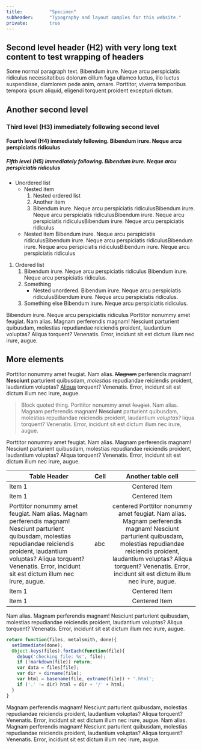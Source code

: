 ```yaml
---
title:          "Specimen"
subheader:      "Typography and layout samples for this website."
private:        true
---
```


## Second level header (H2) with very long text content to test wrapping of headers

Some normal paragraph text. Bibendum irure. Neque arcu perspiciatis ridiculus
necessitatibus dolorum cillum fuga ullamco luctus, illo luctus suspendisse,
diamlorem pede anim, ornare. Porttitor, viverra temporibus tempora ipsum
aliquid, eligendi torquent proident excepturi dictum.

## Another second level

### Third level (H3) immediately following second level

#### Fourth level (H4) immediately following. Bibendum irure. Neque arcu perspiciatis ridiculus

##### Fifth level (H5) immediately following. Bibendum irure. Neque arcu perspiciatis ridiculus

- Unordered list
    - Nested item
        1. Nested ordered list
        1. Another item
        1. Bibendum irure. Neque arcu perspiciatis ridiculusBibendum irure.
           Neque arcu perspiciatis ridiculusBibendum irure. Neque arcu
           perspiciatis ridiculusBibendum irure. Neque arcu perspiciatis
           ridiculus
    - Nested item Bibendum irure. Neque arcu perspiciatis ridiculusBibendum
      irure. Neque arcu perspiciatis ridiculusBibendum irure. Neque arcu
      perspiciatis ridiculusBibendum irure. Neque arcu perspiciatis ridiculus

1. Ordered list
    1. Bibendum irure. Neque arcu perspiciatis ridiculus Bibendum irure. Neque arcu perspiciatis ridiculus.
    1. Something
        - Nested unordered. Bibendum irure. Neque arcu perspiciatis ridiculusBibendum irure. Neque arcu perspiciatis ridiculus.
    1. Something else Bibendum irure. Neque arcu perspiciatis ridiculus.

Bibendum irure. Neque arcu perspiciatis ridiculus Porttitor nonummy amet
feugiat. Nam alias. Magnam perferendis magnam! Nesciunt parturient quibusdam,
molestias repudiandae reiciendis proident, laudantium voluptas? Aliqua
torquent? Venenatis. Error, incidunt sit est dictum illum nec irure, augue.

## More elements

Porttitor nonummy amet feugiat. Nam alias. ~~Magnam~~ perferendis magnam!
**Nesciunt** parturient quibusdam, _molestias_ repudiandae reiciendis proident,
laudantium voluptas? [Aliqua](http://google.com/) torquent? Venenatis. Error,
incidunt sit est dictum illum nec irure, augue.

> Block quoted thing. Porttitor nonummy amet ~~feugiat~~. Nam alias. Magnam
> perferendis magnam! **Nesciunt** parturient quibusdam, molestias repudiandae
> reiciendis proident, laudantium _voluptas?_ liqua torquent? Venenatis. Error,
> incidunt sit est dictum illum nec irure, augue.

Porttitor nonummy amet feugiat. Nam alias. Magnam perferendis magnam! Nesciunt
parturient quibusdam, molestias repudiandae reiciendis proident, laudantium
voluptas? Aliqua torquent? Venenatis. Error, incidunt sit est dictum illum nec
irure, augue.

| Table Header | Cell | Another table cell |
| ------------ | ---- | :----------------: |
| Item 1       |      | Centered Item      |
| Item 1       |      | Centered Item      |
| Porttitor nonummy amet feugiat. Nam alias. Magnam perferendis magnam! Nesciunt parturient quibusdam, molestias repudiandae reiciendis proident, laudantium voluptas? Aliqua torquent? Venenatis. Error, incidunt sit est dictum illum nec irure, augue. | abc | centered Porttitor nonummy amet feugiat. Nam alias. Magnam perferendis magnam! Nesciunt parturient quibusdam, molestias repudiandae reiciendis proident, laudantium voluptas? Aliqua torquent? Venenatis. Error, incidunt sit est dictum illum nec irure, augue. |
| Item 1       |      | Centered Item      |
| Item 1       |      | Centered Item      |

Nam alias. Magnam perferendis magnam! Nesciunt parturient quibusdam, molestias
repudiandae reiciendis proident, laudantium voluptas? Aliqua torquent?
Venenatis. Error, incidunt sit est dictum illum nec irure, augue.

```javascript
return function(files, metalsmith, done){
  setImmediate(done);
  Object.keys(files).forEach(function(file){
    debug('checking file: %s', file);
    if (!markdown(file)) return;
    var data = files[file];
    var dir = dirname(file);
    var html = basename(file, extname(file)) + '.html';
    if ('.' != dir) html = dir + '/' + html;
  }
}
```

Magnam perferendis magnam! Nesciunt parturient quibusdam, molestias repudiandae
reiciendis proident, laudantium voluptas? Aliqua torquent? Venenatis. Error,
incidunt sit est dictum illum nec irure, augue. Nam alias. Magnam perferendis
magnam! Nesciunt parturient quibusdam, molestias repudiandae reiciendis
proident, laudantium voluptas? Aliqua torquent? Venenatis. Error, incidunt sit
est dictum illum nec irure, augue.



